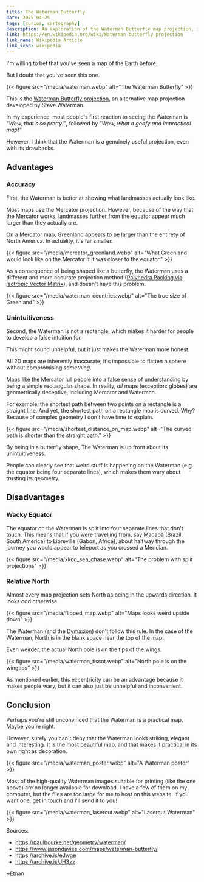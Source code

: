 ```yaml
---
title: The Waterman Butterfly
date: 2025-04-25
tags: [curios, cartography]
description: An exploration of the Waterman Butterfly map projection, its advantages, disadvantages, and visual appeal.
link: https://en.wikipedia.org/wiki/Waterman_butterfly_projection
link_name: Wikipedia Article
link_icon: wikipedia
---
```


I'm willing to bet that you've seen a map of the Earth before.

But I doubt that you've seen this one.

{{< figure src="/media/waterman.webp" alt="The Waterman Butterfly" >}}

This is the [Waterman Butterfly projection](https://en.wikipedia.org/wiki/Waterman_butterfly_projection), an alternative map projection developed by Steve Waterman.

In my experience, most people's first reaction to seeing the Waterman is *"Wow, that's so pretty!"*, followed by *"Wow, what a goofy and impractical map!"*

However, I think that the Waterman is a genuinely useful projection, even with its drawbacks.

## Advantages

### Accuracy

First, the Waterman is better at showing what landmasses actually look like.

Most maps use the Mercator projection. However, because of the way that the Mercator works, landmasses further from the equator appear much larger than they actually are.

On a Mercator map, Greenland appears to be larger than the entirety of North America. In actuality, it's far smaller.

{{< figure src="/media/mercator_greenland.webp" alt="What Greenland would look like on the Mercator if it was closer to the equator." >}}

As a consequence of being shaped like a butterfly, the Waterman uses a different and more accurate projection method ([Polyhedra Packing via Isotropic Vector Matrix](https://paulbourke.net/geometry/waterman/)), and doesn't have this problem.

{{< figure src="/media/waterman_countries.webp" alt="The true size of Greenland" >}}

### Unintuitiveness

Second, the Waterman is not a rectangle, which makes it harder for people to develop a false intuition for.

This might sound unhelpful, but it just makes the Waterman more honest.

All 2D maps are inherently inaccurate; it's impossible to flatten a sphere without compromising *something*.

Maps like the Mercator lull people into a false sense of understanding by being a simple rectangular shape. In reality, *all* maps (exception: globes) are geometrically deceptive, including Mercator and Waterman.

For example, the shortest path between two points on a rectangle is a straight line. And yet, the shortest path on a rectangle map is curved. Why? Because of complex geometry I don't have time to explain.

{{< figure src="/media/shortest_distance_on_map.webp" alt="The curved path is shorter than the straight path." >}}

By being in a butterfly shape, The Waterman is up front about its unintuitiveness.

People can clearly see that weird stuff is happening on the Waterman (e.g. the equator being four separate lines), which makes them wary about trusting its geometry.

## Disadvantages

### Wacky Equator

The equator on the Waterman is split into four separate lines that don't touch. This means that if you were travelling from, say Macapá (Brazil, South America) to Libreville (Gabon, Africa), about halfway through the journey you would appear to teleport as you crossed a Meridian.

{{< figure src="/media/xkcd_sea_chase.webp" alt="The problem with split projections" >}}

### Relative North

Almost every map projection sets North as being in the upwards direction. It looks odd otherwise.

{{< figure src="/media/flipped_map.webp" alt="Maps looks weird upside down" >}}

The Waterman (and the [Dymaxion](https://en.wikipedia.org/wiki/Dymaxion_map)) don't follow this rule. In the case of the Waterman, North is in the blank space near the top of the map.

Even weirder, the actual North pole is on the tips of the wings.

{{< figure src="/media/waterman_tissot.webp" alt="North pole is on the wingtips" >}}

As mentioned earlier, this eccentricity can be an advantage because it makes people wary, but it can also just be unhelpful and inconvenient.

## Conclusion

Perhaps you're still unconvinced that the Waterman is a practical map. Maybe you're right.

However, surely you can't deny that the Waterman looks striking, elegant and interesting. It is the most beautiful map, and that makes it practical in its own right as decoration.

{{< figure src="/media/waterman_poster.webp" alt="A Waterman poster" >}}

Most of the high-quality Waterman images suitable for printing (like the one above) are no longer available for download. I have a few of them on my computer, but the files are too large for me to host on this website. If you want one, get in touch and I'll send it to you!

{{< figure src="/media/waterman_lasercut.webp" alt="Lasercut Waterman" >}}

Sources:

- <https://paulbourke.net/geometry/waterman/>
- <https://www.jasondavies.com/maps/waterman-butterfly/>
- <https://archive.is/eJwge>
- <https://archive.is/JH3zz>

~Ethan
